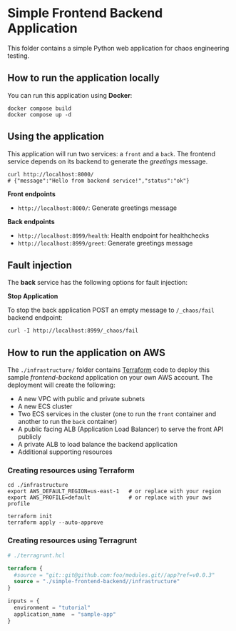 # Simple Frontend Backend Application

This folder contains a simple Python web application for chaos engineering testing.

## How to run the application locally

You can run this application using **Docker**:

```shell
docker compose build
docker compose up -d
```

## Using the application

This application will run two services: a `front` and a `back`. The frontend service depends on its backend to generate the *greetings* message.

```shell
curl http://localhost:8000/
# {"message":"Hello from backend service!","status":"ok"}
```

**Front endpoints**

* `http://localhost:8000/`: Generate greetings message

**Back endpoints**

* `http://localhost:8999/health`: Health endpoint for healthchecks
* `http://localhost:8999/greet`: Generate greetings message

## Fault injection

The **back** service has the following options for fault injection:

**Stop Application**

To stop the back application POST an empty message to `/_chaos/fail` backend endpoint:

```shell
curl -I http://localhost:8999/_chaos/fail
```

## How to run the application on AWS

The `./infrastructure/` folder contains [Terraform][] code to deploy this sample *frontend-backend* application on your own AWS account.
The deployment will create the following:

[Terraform]: https://www.terraform.io/

* A new VPC with public and private subnets
* A new ECS cluster
* Two ECS services in the cluster (one to run the `front` container and another to run the `back` container)
* A public facing ALB (Application Load Balancer) to serve the front API publicly
* A private ALB to load balance the backend application
* Additional supporting resources


### Creating resources using Terraform

```shell
cd ./infrastructure
export AWS_DEFAULT_REGION=us-east-1   # or replace with your region
export AWS_PROFILE=default            # or replace with your aws profile

terraform init
terraform apply --auto-approve
```

### Creating resources using Terragrunt

```terraform
# ./terragrunt.hcl

terraform {
  #source = "git::git@github.com:foo/modules.git//app?ref=v0.0.3"
  source = "./simple-frontend-backend//infrastructure"
}

inputs = {
  environment = "tutorial"
  application_name  = "sample-app"
}
```
